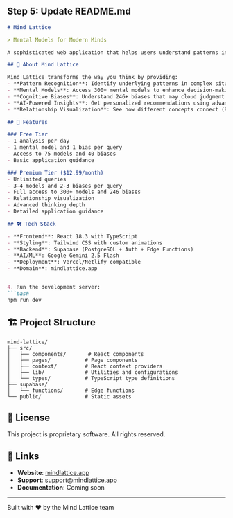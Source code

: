 ## Step 5: Update README.md

```markdown
# Mind Lattice

> Mental Models for Modern Minds

A sophisticated web application that helps users understand patterns in situations, decisions, and behaviors by recommending relevant mental models and cognitive biases.

## 🧠 About Mind Lattice

Mind Lattice transforms the way you think by providing:
- **Pattern Recognition**: Identify underlying patterns in complex situations
- **Mental Models**: Access 300+ mental models to enhance decision-making
- **Cognitive Biases**: Understand 246+ biases that may cloud judgment
- **AI-Powered Insights**: Get personalized recommendations using advanced AI
- **Relationship Visualization**: See how different concepts connect (Premium)

## 🚀 Features

### Free Tier
- 1 analysis per day
- 1 mental model and 1 bias per query
- Access to 75 models and 40 biases
- Basic application guidance

### Premium Tier ($12.99/month)
- Unlimited queries
- 3-4 models and 2-3 biases per query
- Full access to 300+ models and 246 biases
- Relationship visualization
- Advanced thinking depth
- Detailed application guidance

## 🛠 Tech Stack

- **Frontend**: React 18.3 with TypeScript
- **Styling**: Tailwind CSS with custom animations
- **Backend**: Supabase (PostgreSQL + Auth + Edge Functions)
- **AI/ML**: Google Gemini 2.5 Flash
- **Deployment**: Vercel/Netlify compatible
- **Domain**: mindlattice.app


4. Run the development server:
```bash
npm run dev
```

## 🏗 Project Structure

```
mind-lattice/
├── src/
│   ├── components/       # React components
│   ├── pages/           # Page components
│   ├── context/         # React context providers
│   ├── lib/             # Utilities and configurations
│   └── types/           # TypeScript type definitions
├── supabase/
│   └── functions/       # Edge functions
└── public/              # Static assets
```


## 📄 License

This project is proprietary software. All rights reserved.

## 🔗 Links

- **Website**: [mindlattice.app](https://mindlattice.app)
- **Support**: support@mindlattice.app
- **Documentation**: Coming soon

---

Built with ❤️ by the Mind Lattice team
```


